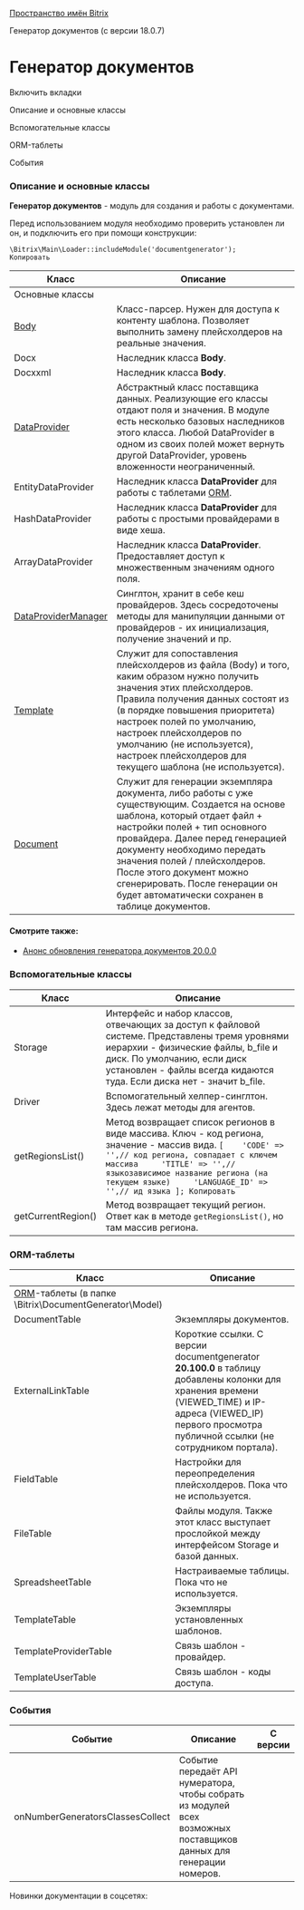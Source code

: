 [Пространство имён Bitrix](/api_d7/bitrix/index.php)

Генератор документов (с версии 18.0.7)

Генератор документов
====================

Включить вкладки

Описание и основные классы

Вспомогательные классы

ORM-таблеты

События

### Описание и основные классы

**Генератор документов** - модуль для создания и работы с документами.

Перед использованием модуля необходимо проверить установлен ли он, и подключить его при помощи конструкции:

```
\Bitrix\Main\Loader::includeModule('documentgenerator');
Копировать
```

| Класс | Описание |
| --- | --- |
| Основные классы | |
| [Body](/api_d7/bitrix/documentgenerator/body/index.php) | Класс-парсер. Нужен для доступа к контенту шаблона. Позволяет выполнить замену плейсхолдеров на реальные значения. |
| Docx | Наследник класса **Body**. |
| Docxxml | Наследник класса **Body**. |
| [DataProvider](/api_d7/bitrix/documentgenerator/dataprovider/index.php) | Абстрактный класс поставщика данных. Реализующие его классы отдают поля и значения. В модуле есть несколько базовых наследников этого класса. Любой DataProvider в одном из своих полей может вернуть другой DataProvider, уровень вложенности неограниченный. |
| EntityDataProvider | Наследник класса **DataProvider** для работы с таблетами [ORM](https://dev.1c-bitrix.ru/learning/course/index.php?COURSE_ID=43&CHAPTER_ID=05748). |
| HashDataProvider | Наследник класса **DataProvider** для работы с простыми провайдерами в виде хеша. |
| ArrayDataProvider | Наследник класса **DataProvider**. Предоставляет доступ к множественным значениям одного поля. |
| [DataProviderManager](/api_d7/bitrix/documentgenerator/dataprovidermanager/index.php) | Синглтон, хранит в себе кеш провайдеров. Здесь сосредоточены методы для манипуляции данными от провайдеров - их инициализация, получение значений и пр. |
| [Template](/api_d7/bitrix/documentgenerator/template/index.php) | Служит для сопоставления плейсхолдеров из файла (Body) и того, каким образом нужно получить значения этих плейсхолдеров. Правила получения данных состоят из (в порядке повышения приоритета) настроек полей по умолчанию, настроек плейсхолдеров по умолчанию (не используется), настроек плейсхолдеров для текущего шаблона (не используется). |
| [Document](/api_d7/bitrix/documentgenerator/document/index.php) | Служит для генерации экземпляра документа, либо работы с уже существующим. Создается на основе шаблона, который отдает файл + настройки полей + тип основного провайдера. Далее перед генерацией документу необходимо передать значения полей / плейсхолдеров. После этого документ можно сгенерировать. После генерации он будет автоматически сохранен в таблице документов. |

#### Смотрите также:

* [Анонс обновления генератора документов 20.0.0](https://dev.1c-bitrix.ru/community/blogs/keymnsk-blog-dv/the-announcement-of-updates-to-the-document-generator-2000.php)

### Вспомогательные классы

| Класс | Описание |
| --- | --- |
| Storage | Интерфейс и набор классов, отвечающих за доступ к файловой системе. Представлены тремя уровнями иерархии - физические файлы, b\_file и диск. По умолчанию, если диск установлен - файлы всегда кидаются туда. Если диска нет - значит b\_file. |
| Driver | Вспомогательный хелпер-синглтон. Здесь лежат методы для агентов. |
| getRegionsList() | Метод возвращает список регионов в виде массива. Ключ - код региона, значение - массив вида.  ``` [ 	'CODE' => '',// код региона, совпадает с ключем массива 	'TITLE' => '',// языкозависимое название региона (на текущем языке) 	'LANGUAGE_ID' => '',// ид языка ]; Копировать ``` |
| getCurrentRegion() | Метод возвращает текущий регион. Ответ как в методе `getRegionsList()`, но там массив региона. |

### ORM-таблеты

| Класс | Описание |
| --- | --- |
| [ORM](https://dev.1c-bitrix.ru/learning/course/index.php?COURSE_ID=43&CHAPTER_ID=05748)-таблеты (в папке \Bitrix\DocumentGenerator\Model\) | |
| DocumentTable | Экземпляры документов. |
| ExternalLinkTable | Короткие ссылки. С версии documentgenerator **20.100.0** в таблицу добавлены колонки для хранения времени (VIEWED\_TIME) и IP-адреса (VIEWED\_IP) первого просмотра публичной ссылки (не сотрудником портала). |
| FieldTable | Настройки для переопределения плейсхолдеров. Пока что не используется. |
| FileTable | Файлы модуля. Также этот класс выступает прослойкой между интерфейсом Storage и базой данных. |
| SpreadsheetTable | Настраиваемые таблицы. Пока что не используется. |
| TemplateTable | Экземпляры установленных шаблонов. |
| TemplateProviderTable | Связь шаблон - провайдер. |
| TemplateUserTable | Связь шаблон - коды доступа. |

### События

| Событие | Описание | С версии |
| --- | --- | --- |
| onNumberGeneratorsClassesCollect | Событие передаёт API нумератора, чтобы собрать из модулей всех возможных поставщиков данных для генерации номеров. |  |

Новинки документации в соцсетях: